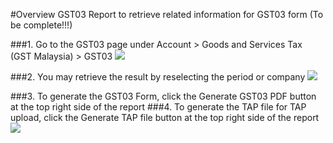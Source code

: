 #Overview
GST03 Report to retrieve related information for GST03 form (To be complete!!!)

###1. Go to the GST03 page under Account > Goods and Services Tax (GST Malaysia) > GST03
<img class="screenshot" src="{{ docs_base_url}}/assets/img/GST_Section_in_Account.png" >

###2. You may retrieve the result by reselecting the period or company
<img class="screenshot" src="{{ docs_base_url}}/assets/img/GST03_report.png" >

###3. To generate the GST03 Form, click the Generate GST03 PDF button at the top right side of the report
###4. To generate the TAP file for TAP upload, click the Generate TAP file button at the top right side of the report
<img class="screenshot" src="{{ docs_base_url}}/assets/img/GST03_generate_pdf.png" >